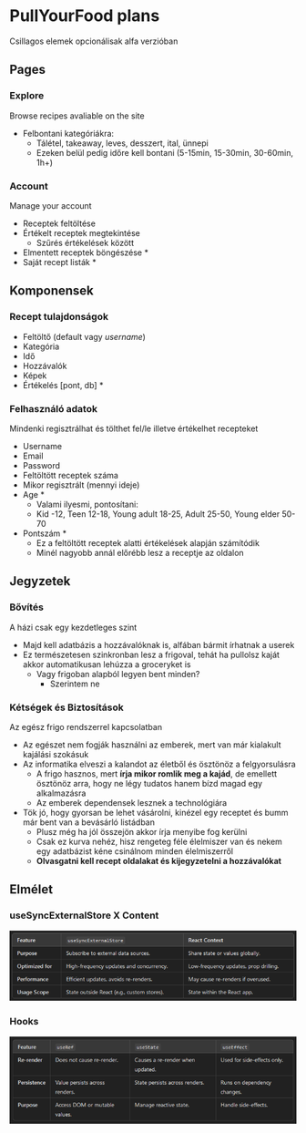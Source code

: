 # PullYourFood plans

Csillagos elemek opcionálisak alfa verzióban
  
## Pages

### Explore

Browse recipes avaliable on the site

- Felbontani kategóriákra:
  - Tálétel, takeaway, leves, desszert, ital, ünnepi
  - Ezeken belül pedig időre kell bontani (5-15min, 15-30min, 30-60min, 1h+)

### Account

Manage your account

- Receptek feltöltése
- Értékelt receptek megtekintése
  - Szűrés értékelések között
- Elmentett receptek böngészése *
- Saját recept listák *

## Komponensek

### Recept tulajdonságok

- Feltöltő (default vagy *username*)
- Kategória
- Idő
- Hozzávalók
- Képek
- Értékelés [pont, db] *

### Felhasználó adatok

Mindenki regisztrálhat és tölthet fel/le illetve értékelhet recepteket

- Username
- Email
- Password
- Feltöltött receptek száma
- Mikor regisztrált (mennyi ideje)
- Age *
  - Valami ilyesmi, pontosítani:
  - Kid -12, Teen 12-18, Young adult 18-25, Adult 25-50, Young elder 50-70
- Pontszám *
  - Ez a feltöltött receptek alatti értékelések alapján számítódik
  - Minél nagyobb annál előrébb lesz a receptje az oldalon

## Jegyzetek

### Bővítés

A házi csak egy kezdetleges szint

- Majd kell adatbázis a hozzávalóknak is, alfában bármit írhatnak a userek
- Ez természetesen szinkronban lesz a frigoval, tehát ha pullolsz kaját akkor automatikusan lehúzza a groceryket is
  - Vagy frigoban alapból legyen bent minden?
    - Szerintem ne

### Kétségek és Biztosítások

Az egész frigo rendszerrel kapcsolatban

- Az egészet nem fogják használni az emberek, mert van már kialakult kajálási szokásuk
- Az informatika elveszi a kalandot az életből és ösztönöz a felgyorsulásra
  - A frigo hasznos, mert **írja mikor romlik meg a kajád**, de emellett ösztönöz arra, hogy ne légy tudatos hanem bízd magad egy alkalmazásra
  - Az emberek dependensek lesznek a technológiára
- Tök jó, hogy gyorsan be lehet vásárolni, kinézel egy receptet és bumm már bent van a bevásárló listádban
  - Plusz még ha jól összejön akkor írja menyibe fog kerülni
  - Csak ez kurva nehéz, hisz rengeteg féle élelmiszer van és nekem egy adatbázist kéne csinálnom minden élelmiszerről
  - **Olvasgatni kell recept oldalakat és kijegyzetelni a hozzávalókat**

## Elmélet

### useSyncExternalStore X Content

![ExStoreVsContent](ExStoreVsContent.png)

### Hooks

![Hooks](Hooks.png)
